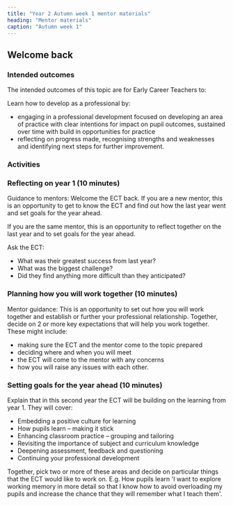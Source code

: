 ```yaml
---
title: "Year 2 Autumn week 1 mentor materials"
heading: "Mentor materials"
caption: "Autumn week 1"
---
```


## Welcome back

### Intended outcomes

The intended outcomes of this topic are for Early Career Teachers to:

Learn how to develop as a professional by:

- engaging in a professional development focused on developing an area of practice with clear intentions for impact on pupil outcomes, sustained over time with build in opportunities for practice
- reflecting on progress made, recognising strengths and weaknesses and identifying next steps for further improvement.

### Activities

### Reflecting on year 1 (10 minutes)

Guidance to mentors:
Welcome the ECT back. If you are a new mentor, this is an opportunity to get to know the ECT and find out how the last year went and set goals for the year ahead.

If you are the same mentor, this is an opportunity to reflect together on the last year and to set goals for the year ahead.

Ask the ECT:

- What was their greatest success from last year?
- What was the biggest challenge?
- Did they find anything more difficult than they anticipated?

### Planning how you will work together (10 minutes)

Mentor guidance:
This is an opportunity to set out how you will work together and establish or further your professional relationship.
Together, decide on 2 or more key expectations that will help you work together. These might include:

- making sure the ECT and the mentor come to the topic prepared
- deciding where and when you will meet
- the ECT will come to the mentor with any concerns
- how you will raise any issues with each other.

### Setting goals for the year ahead (10 minutes)

Explain that in this second year the ECT will be building on the learning from year 1. They will cover:

- Embedding a positive culture for learning
- How pupils learn – making it stick
- Enhancing classroom practice – grouping and tailoring
- Revisiting the importance of subject and curriculum knowledge
- Deepening assessment, feedback and questioning
- Continuing your professional development

Together, pick two or more of these areas and decide on particular things that the ECT would like to work on. E.g. How pupils learn
'I want to explore working memory in more detail so that I know how to avoid overloading my pupils and increase the chance that they will remember what I teach them'.
